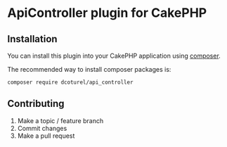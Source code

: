 # ApiController plugin for CakePHP

## Installation

You can install this plugin into your CakePHP application using [composer](http://getcomposer.org).

The recommended way to install composer packages is:

```
composer require dcoturel/api_controller
```

## Contributing

1. Make a topic / feature branch
2. Commit changes
3. Make a pull request

